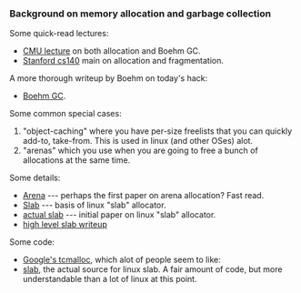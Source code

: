 ### Background on memory allocation and garbage collection


Some quick-read lectures:

   - [CMU lecture](./docs/lecture-mem-alloc.pdf) on both allocation and Boehm GC.
   - [Stanford cs140](./docs/cs140.malloc-free.pdf) main on allocation and 
     fragmentation.

A more thorough writeup by Boehm on today's hack:
   - [Boehm GC](./docs/boehm.pdf).

Some common special cases:
   1. "object-caching" where you have per-size freelists that you can quickly add-to, take-from.
      This is used in linux (and other OSes) alot.
   2. "arenas" which you use when you are going to free a bunch of allocations
      at the same time.  

Some details:
   - [Arena](./docs/arena.pdf) --- perhaps the first paper on arena allocation?  Fast read.
   - [Slab](./docs/191.pdf) --- basis of linux "slab" allocator.
   - [actual slab](./docs/bonswick_slab.pdf) --- initial paper on linux "slab" allocator.
   - [high level slab writeup](https://www.kernel.org/doc/gorman/html/understand/understand011.html)

Some code:

  - [Google's tcmalloc](https://github.com/google/tcmalloc), 
    which alot of people seem to like:
  - [slab](https://github.com/torvalds/linux/blob/master/mm/slab.c), the actual source
    for linux slab.  A fair amount of code, but more understandable than a lot of linux
    at this point.
